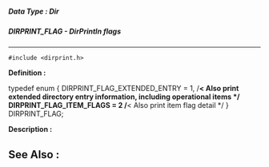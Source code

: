 ##### Data Type : Dir
##### DIRPRINT_FLAG - DirPrintln flags
---
```
#include <dirprint.h>
```

**Definition :**

typedef enum {
	DIRPRINT_FLAG_EXTENDED_ENTRY = 1, /**< Also print extended directory 
entry information, including operational items */
	DIRPRINT_FLAG_ITEM_FLAGS  = 2  /**< Also print item flag detail */
} DIRPRINT_FLAG;

**Description :**




**See Also :**
---
